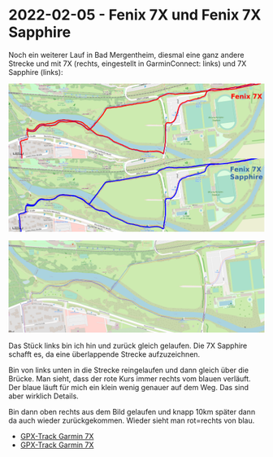 2022-02-05 - Fenix 7X und Fenix 7X Sapphire
===========================================

Noch ein weiterer Lauf in Bad Mergentheim, diesmal eine
ganz andere Strecke und mit 7X (rechts, eingestellt in GarminConnect: links) und 7X Sapphire (links):

![Vergleich 7X-7XSapphire](/images/2022-02-05_2_vergleich-bad-mergentheim.png)

![Vergleich 7X-7XSapphire](/images/2022-02-05_2_vergleich-bad-mergentheim2.png)

Das Stück links bin ich hin und zurück gleich gelaufen. Die 7X Sapphire schafft es, da eine überlappende Strecke aufzuzeichnen.

Bin von links unten in die Strecke reingelaufen und dann gleich über die Brücke.
Man sieht, dass der rote Kurs immer rechts vom blauen verläuft. Der blaue läuft
für mich ein klein wenig genauer auf dem Weg. Das sind aber wirklich Details.

Bin dann oben rechts aus dem Bild gelaufen und knapp 10km später dann da auch wieder zurückgekommen.
Wieder sieht man rot=rechts von blau.

- [GPX-Track Garmin 7X](/data/2022-02-05_2_7x.gpx)
- [GPX-Track Garmin 7X](/data/2022-02-05_2_7x-sapphire.gpx)
